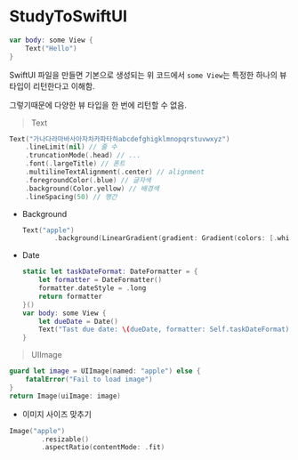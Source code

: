 # StudyToSwiftUI

```swift
var body: some View {
    Text("Hello")
}
```

SwiftUI 파일을 만들면 기본으로 생성되는 위 코드에서 `some View`는 특정한 하나의 뷰 타입이 리턴한다고 이해함.

그렇기때문에 다양한 뷰 타입을 한 번에 리턴할 수 없음.

> Text

```swift
Text("가나다라마바사아자차카파타하abcdefghigklmnopqrstuvwxyz")
    .lineLimit(nil) // 줄 수
    .truncationMode(.head) // ...
    .font(.largeTitle) // 폰트
    .multilineTextAlignment(.center) // alignment
    .foregroundColor(.blue) // 글자색
    .background(Color.yellow) // 배경색
    .lineSpacing(50) // 행간
```

- Background

	```swift
	Text("apple")
            .background(LinearGradient(gradient: Gradient(colors: [.white, .black]), startPoint: .top, endPoint: .bottom))
	```

- Date	

	```swift
	static let taskDateFormat: DateFormatter = {
	    let formatter = DateFormatter()
	    formatter.dateStyle = .long
	    return formatter
	}()
	var body: some View {
	    let dueDate = Date()
	    Text("Tast due date: \(dueDate, formatter: Self.taskDateFormat)")
	}
	```

> UIImage

```swift
guard let image = UIImage(named: "apple") else {
    fatalError("Fail to load image")
}
return Image(uiImage: image)
``` 

- 이미지 사이즈 맞추기

```swift
Image("apple")
        .resizable()
        .aspectRatio(contentMode: .fit)
```